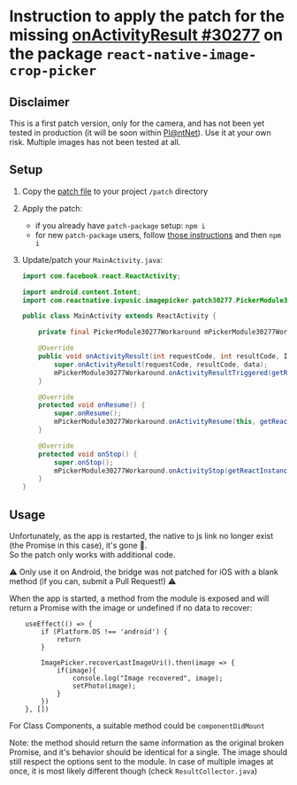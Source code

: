# Instruction to apply the patch for the missing [onActivityResult #30277](https://github.com/HugoGresse/react-native-issue-30277#react-native-issue-30277) on the package `react-native-image-crop-picker`

## Disclaimer
This is a first patch version, only for the camera, and has not been yet tested in production (it will be soon within [Pl@ntNet](https://play.google.com/store/apps/details?id=org.plantnet)). Use it at your own risk. Multiple images has not been tested at all. 

## Setup

1. Copy the [patch file](https://github.com/HugoGresse/react-native-issue-30277/blob/main/patches/react-native-image-crop-picker%2B0.36.0.patch) to your project `/patch` directory
2. Apply the patch: 
    - if you already have `patch-package` setup: `npm i`
    - for new `patch-package` users, follow [those instructions](https://github.com/ds300/patch-package#readme) and then `npm i`
3. Update/patch your `MainActivity.java`: 

    ```java
    import com.facebook.react.ReactActivity;
    
    import android.content.Intent;
    import com.reactnative.ivpusic.imagepicker.patch30277.PickerModule30277Workaround;
    
    public class MainActivity extends ReactActivity {
    
        private final PickerModule30277Workaround mPickerModule30277Workaround = new PickerModule30277Workaround();
    
        @Override
        public void onActivityResult(int requestCode, int resultCode, Intent data) {
            super.onActivityResult(requestCode, resultCode, data);
            mPickerModule30277Workaround.onActivityResultTriggered(getReactInstanceManager(), requestCode, resultCode, data);
        }
    
        @Override
        protected void onResume() {
            super.onResume();
            mPickerModule30277Workaround.onActivityResume(this, getReactInstanceManager());
        }
    
        @Override
        protected void onStop() {
            super.onStop();
            mPickerModule30277Workaround.onActivityStop(getReactInstanceManager());
        }
    }

    ```

## Usage

Unfortunately, as the app is restarted, the native to js link no longer exist (the Promise in this case), it's gone 💫.  
So the patch only works with additional code.  

⚠️ Only use it on Android, the bridge was not patched for iOS with a blank method (if you can, submit a Pull Request!) ⚠️ 

When the app is started, a method from the module is exposed and will return a Promise with the image or undefined if no data to recover:
```
    useEffect(() => {
        if (Platform.OS !== 'android') {
            return
        }

        ImagePicker.recoverLastImageUri().then(image => {
            if(image){
                console.log("Image recovered", image);
                setPhoto(image);
            }
        })
    }, [])
```

For Class Components, a suitable method could be `componentDidMount`

Note: the method should return the same information as the original broken Promise, and it's behavior should be identical for a single. The image should still respect the options sent to the module. In case of multiple images at once, it is most likely different though (check `ResultCollector.java`) 
